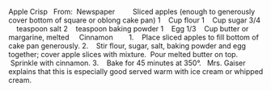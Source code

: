 Apple Crisp
 
From:  Newspaper
 
 
    Sliced apples (enough to generously cover bottom of square or oblong cake pan)
1    Cup flour
1    Cup sugar
3/4     teaspoon salt
2    teaspoon baking powder
1    Egg
1/3    Cup butter or margarine, melted
    Cinnamon
    
 
1.    Place sliced apples to fill bottom of cake pan generously.
2.    Stir flour, sugar, salt, baking powder and egg together; cover apple slices with mixture.  Pour melted butter on top.  Sprinkle with cinnamon.
3.    Bake for 45 minutes at 350°.
 
Mrs. Gaiser explains that this is especially good served warm with ice cream or whipped cream.
 
